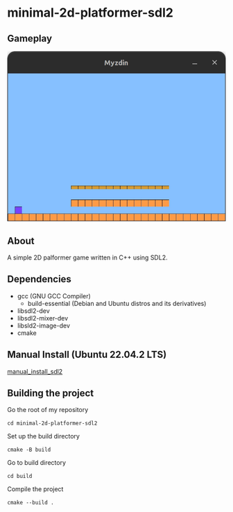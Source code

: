 # minimal-2d-platformer-sdl2

## Gameplay
![](screenshots/2d_platformer.webp)

## About
A simple 2D palformer game written in C++ using SDL2.

## Dependencies
* gcc (GNU GCC Compiler)
	* build-essential (Debian and Ubuntu distros and its derivatives)
* libsdl2-dev
* libsdl2-mixer-dev
* libsld2-image-dev
* cmake

## Manual Install (Ubuntu 22.04.2 LTS)
[manual_install_sdl2](./manual_install_sdl2.md)

## Building the project
Go the root of my repository
```
cd minimal-2d-platformer-sdl2
```

Set up the build directory
```
cmake -B build
```

Go to build directory
```
cd build
```

Compile the project
```
cmake --build .
```
